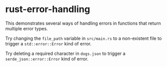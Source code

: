# rust-error-handling

This demonstrates several ways of handling errors
in functions that return multiple error types.

Try changing the `file_path` variable in `src/main.rs`
to a non-existent file to trigger a `std::error::Error` kind of error.

Try deleting a required character in `dogs.json`
to trigger a `serde_json::error::Error` kind of error.
